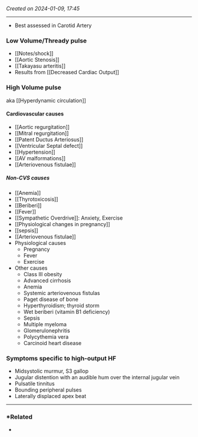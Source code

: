 *Created on 2024-01-09, 17:45* 

---
- Best assessed in Carotid Artery

### Low Volume/Thready pulse
- [[Notes/shock]]
- [[Aortic Stenosis]]
- [[Takayasu arteritis]] 
- Results from [[Decreased Cardiac Output]]
### High Volume pulse
aka [[Hyperdynamic circulation]] 

#### Cardiovascular causes
- [[Aortic regurgitation]]
- [[Mitral regurgitation]]
- [[Patent Ductus Arteriosus]]
- [[Ventricular Septal defect]] 
- [[Hypertension]]
- [[AV malformations]]
- [[Arteriovenous fistulae]] 

##### Non-CVS causes
- [[Anemia]]
- [[Thyrotoxicosis]]
- [[Beriberi]]
- [[Fever]] 
- [[Sympathetic Overdrive]]: Anxiety, Exercise 
- [[Physiological changes in pregnancy]]  
- [[sepsis]] 
- [[Arteriovenous fistulae]] 
- Physiological causes
	- Pregnancy
	- Fever
	- Exercise
- Other causes
	- Class III obesity
	- Advanced cirrhosis
	- Anemia
	- Systemic arteriovenous fistulas
	- Paget disease of bone
	- Hyperthyroidism; thyroid storm
	- Wet beriberi (vitamin B1 deficiency)
	- Sepsis
	- Multiple myeloma
	- Glomerulonephritis
	- Polycythemia vera
	- Carcinoid heart disease 

### Symptoms specific to high-output HF
- Midsystolic murmur, S3 gallop
- Jugular distention with an audible hum over the internal jugular vein
- Pulsatile tinnitus
- Bounding peripheral pulses
- Laterally displaced apex beat

---
### *Related
- 